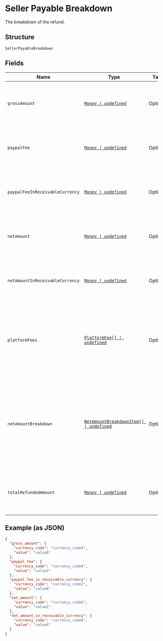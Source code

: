 
# Seller Payable Breakdown

The breakdown of the refund.

## Structure

`SellerPayableBreakdown`

## Fields

| Name | Type | Tags | Description |
|  --- | --- | --- | --- |
| `grossAmount` | [`Money \| undefined`](../../doc/models/money.md) | Optional | The currency and amount for a financial transaction, such as a balance or payment due. |
| `paypalFee` | [`Money \| undefined`](../../doc/models/money.md) | Optional | The currency and amount for a financial transaction, such as a balance or payment due. |
| `paypalFeeInReceivableCurrency` | [`Money \| undefined`](../../doc/models/money.md) | Optional | The currency and amount for a financial transaction, such as a balance or payment due. |
| `netAmount` | [`Money \| undefined`](../../doc/models/money.md) | Optional | The currency and amount for a financial transaction, such as a balance or payment due. |
| `netAmountInReceivableCurrency` | [`Money \| undefined`](../../doc/models/money.md) | Optional | The currency and amount for a financial transaction, such as a balance or payment due. |
| `platformFees` | [`PlatformFee[] \| undefined`](../../doc/models/platform-fee.md) | Optional | An array of platform or partner fees, commissions, or brokerage fees for the refund.<br>**Constraints**: *Minimum Items*: `0`, *Maximum Items*: `1` |
| `netAmountBreakdown` | [`NetAmountBreakdownItem[] \| undefined`](../../doc/models/net-amount-breakdown-item.md) | Optional | An array of breakdown values for the net amount. Returned when the currency of the refund is different from the currency of the PayPal account where the payee holds their funds. |
| `totalRefundedAmount` | [`Money \| undefined`](../../doc/models/money.md) | Optional | The currency and amount for a financial transaction, such as a balance or payment due. |

## Example (as JSON)

```json
{
  "gross_amount": {
    "currency_code": "currency_code4",
    "value": "value0"
  },
  "paypal_fee": {
    "currency_code": "currency_code4",
    "value": "value2"
  },
  "paypal_fee_in_receivable_currency": {
    "currency_code": "currency_code2",
    "value": "value8"
  },
  "net_amount": {
    "currency_code": "currency_code6",
    "value": "value2"
  },
  "net_amount_in_receivable_currency": {
    "currency_code": "currency_code8",
    "value": "value4"
  }
}
```

